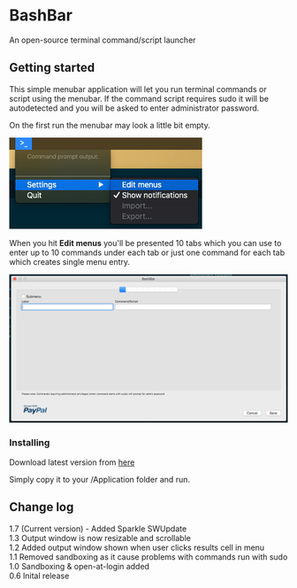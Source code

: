 # BashBar

An open-source terminal command/script launcher

## Getting started

This simple menubar application will let you run terminal commands or script using the menubar.
If the command script requires sudo it will be autodetected and you will be asked to enter administrator password.

On the first run the menubar may look a little bit empty.

![menu]

When you hit **Edit menus** you'll be presented 10 tabs which you can use to enter up to 10 commands under each tab or just one command for each tab which creates single menu entry.

![preferences]

### Installing

Download latest version from [here](https://github.com/tbrek/BashBar/raw/master/BashBar.zip)

Simply copy it to your /Application folder and run.

## Change log

1.7 (Current version) - Added Sparkle SWUpdate<br>
1.3 Output window is now resizable and scrollable<br>
1.2 Added output window shown when user clicks results cell in menu<br>
1.1 Removed sandboxing as it cause problems with commands run with sudo<br>
1.0 Sandboxing & open-at-login added<br>
0.6 Inital release



[bashbarlogo]: /images/logo_128x128.png
[menu]: /images/menu.png
[preferences]: /images/preferences.png

